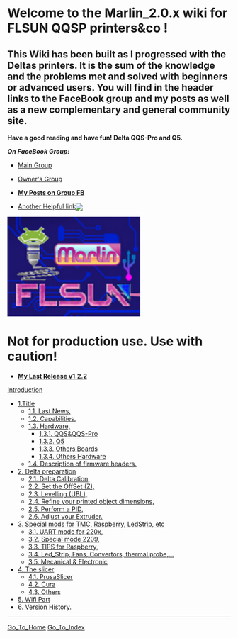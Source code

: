 # Welcome to the Marlin_2.0.x wiki for FLSUN QQSP printers&co !

## This Wiki has been built as I progressed with the Deltas printers. It is the sum of the knowledge and the problems met and solved with beginners or advanced users. You will find in the header links to the FaceBook group and my posts as well as a new complementary and general community site.
**Have a good reading and have fun! Delta QQS-Pro and Q5.**

  _**On FaceBook Group:**_
*   [Main Group](https://www.facebook.com/groups/120961628750040)    
*   [Owner's Group](https://www.facebook.com/groups/flsunowners)

*   [**My Posts on Group FB**](https://www.facebook.com/hashtag/deltafoxies/?__gid__=120961628750040)

*   [Another Helpful link](https://flsun.community)<img align="center" width=300 src="https://raw.githubusercontent.com/blackfyre/flsun.community/main/src/.vuepress/public/hero.png" />

  <img align="center" width=300 src="./images/FLSunMarlin.png" />

  # __Not for production use. Use with caution!__

*  [**My Last Release v1.2.2**](https://github.com/Foxies-CSTL/Marlin_2.0.x/releases)

[Introduction](Home)
- [1.Title](1.Delta-QQS-Pro-and-Q5)
  - [1.1. Last News,](1.Delta-QQS-Pro-and-Q5#11-Last-news-Marlin-2-Bugfix-Branch)
  - [1.2. Capabilities,](1.Delta-QQS-Pro-and-Q5#12-Validate-and-Actived-parts)
  - [1.3. Hardware,](1.Delta-QQS-Pro-and-Q5#13-Hardware-for-the-FLSunQ-printers)
    - [1.3.1. QQS&QQS-Pro](1.Delta-QQS-Pro-and-Q5#131-MotherBoards-QQSP)
    - [1.3.2. Q5](1.Delta-QQS-Pro-and-Q5#132-MotherBoards-Q5)
    - [1.3.3. Others Boards](1.Delta-QQS-Pro-and-Q5#133-Others-MotherBoards)
    - [1.3.4. Others Hardware](1.Delta-QQS-Pro-and-Q5#134-Others-hardwares)
  - [1.4. Description of firmware headers.](1.4.CAPTION-Firmwares)
- [2. Delta preparation](2.SETTINGS-THE-PRINTER)
  - [2.1. Delta Calibration,](2.SETTINGS-THE-PRINTER#21-delta-calibration)
  - [2.2. Set the OffSet (Z),](2.SETTINGS-THE-PRINTER#22-Z_OffSet)
  - [2.3. Levelling (UBL),](2.SETTINGS-THE-PRINTER#23-Bed-Levelling)
  - [2.4. Refine your printed object dimensions,](2.SETTINGS-THE-PRINTER#24-DIMENSIONS)
  - [2.5. Perform a PID,](2.SETTINGS-THE-PRINTER#25-PID)
  - [2.6. Adjust your Extruder.](2.SETTINGS-THE-PRINTER#26-EXTRUDER)
- [3. Special mods for TMC, Raspberry, LedStrip, etc](3.SPECIAL-MODS)
  - [3.1. UART mode for 220x,](3.SPECIAL-MODS#31-TMC-with-UART-mode)
  - [3.2. Special mode 2209,](3.SPECIAL-MODS#32-TMC2209-Single-Wire)
  - [3.3. TIPS for Raspberry,](3.SPECIAL-MODS#33-Raspberry)
  - [3.4. Led_Strip, Fans, Convertors, thermal probe,...](3.SPECIAL-MODS#34-Various-assembly)
  - [3.5. Mecanical & Electronic](3.SPECIAL-MODS#35-Mechanical--electronic-precautions)
- [4. The slicer](4.SLICERS-PART)
  - [4.1. PrusaSlicer](4.1.Prusa-Slicer)
  - [4.2. Cura](4.SLICERS-PART#42-Cura)
  - [4.3. Others](4.SLICERS-PART#43-Others)
- [5. Wifi Part](5.Firmware-Wifi)
- [6. Version History.](6.Version-History)
***

[Go_To_Home](Home)                                   [Go_To_Index](_Sidebar)